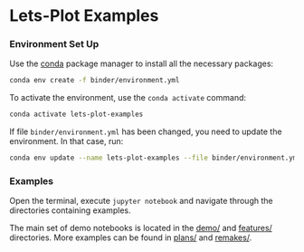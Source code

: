 ﻿# Lets-Plot Examples

### Environment Set Up

Use the [conda](https://docs.conda.io) package manager to install all the necessary packages:

```bash
conda env create -f binder/environment.yml
```

To activate the environment, use the `conda activate` command:

```bash
conda activate lets-plot-examples
```

If file `binder/environment.yml` has been changed, you need to update the environment. In that case, run:

```bash
conda env update --name lets-plot-examples --file binder/environment.yml --prune
```

### Examples

Open the terminal, execute `jupyter notebook` and navigate through the directories containing examples.

The main set of demo notebooks is located in the [demo/](demo) and [features/](features) directories. More examples can be found in [plans/](plans) and [remakes/](remakes).